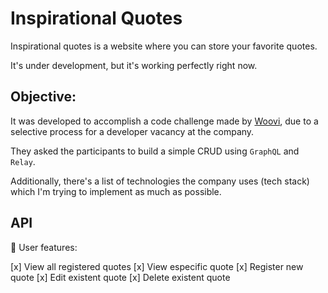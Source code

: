 # Inspirational Quotes

Inspirational quotes is a website where you can store your favorite quotes.

It's under development, but it's working perfectly right now.

## Objective:

It was developed to accomplish a code challenge made by [Woovi](https://woovi.com/), due to a selective process for a developer vacancy at the company.

They asked the participants to build a simple CRUD using `GraphQL` and `Relay`.

Additionally, there's a list of technologies the company uses (tech stack) which I'm trying to implement as much as possible.


## API

👤 User features:

[x] View all registered quotes
[x] View especific quote
[x] Register new quote
[x] Edit existent quote
[x] Delete existent quote


